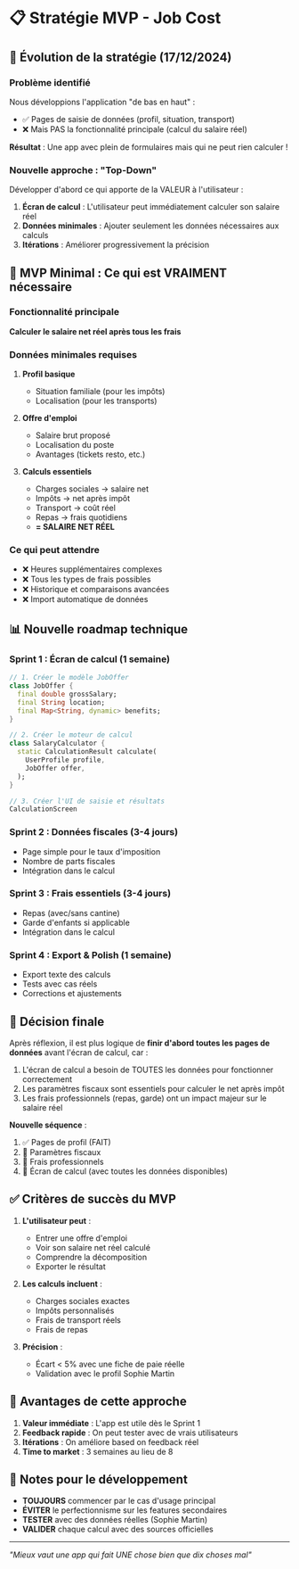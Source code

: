 # 📋 Stratégie MVP - Job Cost

## 🔄 Évolution de la stratégie (17/12/2024)

### Problème identifié
Nous développions l'application "de bas en haut" :
- ✅ Pages de saisie de données (profil, situation, transport)
- ❌ Mais PAS la fonctionnalité principale (calcul du salaire réel)

**Résultat** : Une app avec plein de formulaires mais qui ne peut rien calculer !

### Nouvelle approche : "Top-Down"
Développer d'abord ce qui apporte de la VALEUR à l'utilisateur :
1. **Écran de calcul** : L'utilisateur peut immédiatement calculer son salaire réel
2. **Données minimales** : Ajouter seulement les données nécessaires aux calculs
3. **Itérations** : Améliorer progressivement la précision

## 🎯 MVP Minimal : Ce qui est VRAIMENT nécessaire

### Fonctionnalité principale
**Calculer le salaire net réel après tous les frais**

### Données minimales requises
1. **Profil basique**
   - Situation familiale (pour les impôts)
   - Localisation (pour les transports)
   
2. **Offre d'emploi**
   - Salaire brut proposé
   - Localisation du poste
   - Avantages (tickets resto, etc.)

3. **Calculs essentiels**
   - Charges sociales → salaire net
   - Impôts → net après impôt
   - Transport → coût réel
   - Repas → frais quotidiens
   - **= SALAIRE NET RÉEL**

### Ce qui peut attendre
- ❌ Heures supplémentaires complexes
- ❌ Tous les types de frais possibles
- ❌ Historique et comparaisons avancées
- ❌ Import automatique de données

## 📊 Nouvelle roadmap technique

### Sprint 1 : Écran de calcul (1 semaine)
```dart
// 1. Créer le modèle JobOffer
class JobOffer {
  final double grossSalary;
  final String location;
  final Map<String, dynamic> benefits;
}

// 2. Créer le moteur de calcul
class SalaryCalculator {
  static CalculationResult calculate(
    UserProfile profile,
    JobOffer offer,
  );
}

// 3. Créer l'UI de saisie et résultats
CalculationScreen
```

### Sprint 2 : Données fiscales (3-4 jours)
- Page simple pour le taux d'imposition
- Nombre de parts fiscales
- Intégration dans le calcul

### Sprint 3 : Frais essentiels (3-4 jours)
- Repas (avec/sans cantine)
- Garde d'enfants si applicable
- Intégration dans le calcul

### Sprint 4 : Export & Polish (1 semaine)
- Export texte des calculs
- Tests avec cas réels
- Corrections et ajustements

## 📝 Décision finale

Après réflexion, il est plus logique de **finir d'abord toutes les pages de données** avant l'écran de calcul, car :
1. L'écran de calcul a besoin de TOUTES les données pour fonctionner correctement
2. Les paramètres fiscaux sont essentiels pour calculer le net après impôt
3. Les frais professionnels (repas, garde) ont un impact majeur sur le salaire réel

**Nouvelle séquence** :
1. ✅ Pages de profil (FAIT)
2. 🚧 Paramètres fiscaux
3. 🚧 Frais professionnels
4. 🚧 Écran de calcul (avec toutes les données disponibles)

## ✅ Critères de succès du MVP

1. **L'utilisateur peut** :
   - Entrer une offre d'emploi
   - Voir son salaire net réel calculé
   - Comprendre la décomposition
   - Exporter le résultat

2. **Les calculs incluent** :
   - Charges sociales exactes
   - Impôts personnalisés
   - Frais de transport réels
   - Frais de repas

3. **Précision** :
   - Écart < 5% avec une fiche de paie réelle
   - Validation avec le profil Sophie Martin

## 🚀 Avantages de cette approche

1. **Valeur immédiate** : L'app est utile dès le Sprint 1
2. **Feedback rapide** : On peut tester avec de vrais utilisateurs
3. **Itérations** : On améliore based on feedback réel
4. **Time to market** : 3 semaines au lieu de 8

## 📝 Notes pour le développement

- **TOUJOURS** commencer par le cas d'usage principal
- **ÉVITER** le perfectionnisme sur les features secondaires
- **TESTER** avec des données réelles (Sophie Martin)
- **VALIDER** chaque calcul avec des sources officielles

---

*"Mieux vaut une app qui fait UNE chose bien que dix choses mal"*